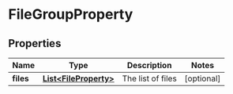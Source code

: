 
# FileGroupProperty

## Properties
Name | Type | Description | Notes
------------ | ------------- | ------------- | -------------
**files** | [**List&lt;FileProperty&gt;**](FileProperty.md) | The list of files |  [optional]



